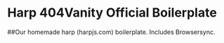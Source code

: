 # Harp 404Vanity Official Boilerplate

##Our homemade harp (harpjs.com) boilerplate. Includes Browsersync.
